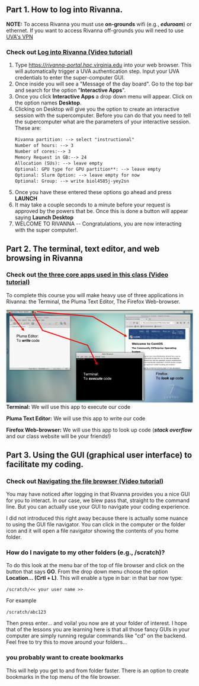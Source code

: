 ## Part 1. How to log into Rivanna. 

**NOTE:** To access Rivanna you must use **on-grounds** wifi (e.g., **_eduroam_**) or ethernet. If you want to access Rivanna off-grounds you will need to use [UVA's VPN](https://virginia.service-now.com/its/?id=itsweb_kb_article&sys_id=f24e5cdfdb3acb804f32fb671d9619d0)

### Check out [Log into Rivanna (Video tutorial)](https://youtu.be/_kpRgRpGMXo)

1. Type [https://_rivanna_-_portal_._hpc_.virginia.edu](https://rivanna-portal.hpc.virginia.edu) into your web browser. This will automatically trigger a UVA authentication step. Input your UVA credentials to enter the super-computer GUI.
2. Once inside you will see a "Message of the day board". Go to the top bar and search for the option "**Interactive Apps**".
3. Once you click **Interactive Apps** a drop down menu will appear. Click on the option names **Desktop**. 
4. Clicking on Desktop will give you the option to create an interactive session with the supercomputer. Before you can do that you need to tell the supercomputer what are the parameters of your interactive session. These are:
	```
	Rivanna partition: --> select "instructional"
	Number of hours: --> 3
	Number of cores:--> 3 
	Memory Request in GB:--> 24
	Allocation (SUs): --> leave empty
	Optional: GPU type for GPU partition**: --> leave empty
	Optional: Slurm Option: --> leave empty for now
	Optional: Group: --> write biol4585j-yey2sn
	```
5. Once you have these entered these options go ahead and press **LAUNCH**
6. It may take a couple seconds to a minute before your request is approved by the powers that be. Once this is done a button will appear saying **Launch Desktop**
7. WELCOME TO RIVANNA -- Congratulations, you are now interacting with the super computer!.

## Part 2. The terminal, text editor, and web browsing in Rivanna

### Check out [the three core apps used in this class (Video tutorial)](https://youtu.be/BDu_vD09KgY)
To complete this course you will make heavy use of three applications in Rivanna: the Terminal, the Pluma Text Editor, The Firefox Web-browser.

![Three apps for this class](https://github.com/Jcbnunez/biol4585j-yey2sn/blob/main/Rivanna_Practicums/0.Class_Prep/Figures/three_apps.png)
**Terminal:** We will use this app to execute our code

**Pluma Text Editor:** We will use this app to write our code

**Firefox Web-browser:** We will use this app to look up code (**_stack overflow_** and our class website will be your friends!)

## Part 3. Using the GUI (graphical user interface) to facilitate my coding.

### Check out [Navigating the file browser (Video tutorial)](https://youtu.be/WbXlrIu1dXI)

You may have noticed after logging in that Rivanna provides you a nice GUI for you to interact. In our case, we blew pass that, straight to the command line. But you can actually use your GUI to navigate your coding experience. 

I did not introduced this right away because there is actually some nuance to using the GUI file navigator.  You can click in the computer or the folder icon and it will open a file navigator showing the contents of you home folder. 

### How do I navigate to my other folders (e.g., /scratch)? 
To do this look at the menu bar of the top of file browser and click on the button that says **GO**. From the drop down menu choose the option **Location... (Crtl + L)**. This will enable a type in bar: in that bar now type:
```
/scratch/<< your user name >>
```
For example
```
/scratch/abc123
```
Then press enter... and voila! you now are at your folder of interest. I hope that of the lessons you are learning here is that all those fancy GUIs in your computer are simply running regular commands like "cd" on the backend. Feel free to try this to move around your folders...

### you probably want to create bookmarks
This will help you get to and from folder faster. There is an option to create bookmarks in the top menu of the file browser.

